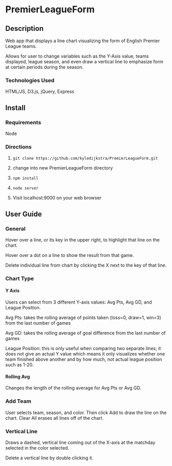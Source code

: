 # PremierLeagueForm

## Description

Web app that displays a line chart visualizing the form of English Premier League teams.

Allows for user to change variables such as the Y-Axis value, teams displayed, league season, and even draw a vertical line to emphasize form at certain periods during the season.

### Technologies Used

HTML/JS, D3.js, jQuery, Express

## Install

### Requirements

Node

### Directions

1. `git clone https://github.com/kyledijkstra/PremierLeagueForm.git`

2. change into new PremierLeagueForm directory

3. `npm install`

4. `node server`

5. Visit localhost:9000 on your web browser

## User Guide

### General

Hover over a line, or its key in the upper right, to highlight that line on the chart.

Hover over a dot on a line to show the result from that game.

Delete individual line from chart by clicking the X next to the key of that line.

### Chart Type

#### Y Axis

Users can select from 3 different Y-axis values: Avg Pts, Avg GD, and League Position.

Avg Pts: takes the rolling average of points taken (loss=0, draw=1, win=3) from the last number of games

Avg GD: takes the rolling average of goal difference from the last number of games

League Position: this is only useful when comparing two separate lines; it does not give an actual Y value which means it only visualizes whether one team finished above another and by how much, not actual league position such as 1-20.

#### Rolling Avg

Changes the length of the rolling average for Avg Pts or Avg GD.

### Add Team

User selects team, season, and color. Then click Add to draw the line on the chart. Clear All erases all lines off of the chart.

### Vertical Line

Draws a dashed, vertical line coming out of the X-axis at the matchday selected in the color selected.

Delete a vertical line by double clicking it.
